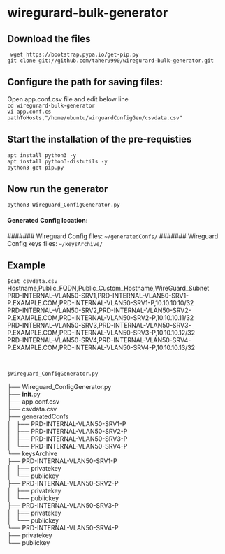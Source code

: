 # wiregurard-bulk-generator

## Download the files
` wget https://bootstrap.pypa.io/get-pip.py` <br>
`git clone git://github.com/taher9990/wiregurard-bulk-generator.git`

## Configure the path for saving files:

Open app.conf.csv file and edit below line <br>
`cd wiregurard-bulk-generator`<br>
`vi app.conf.cs` <br>
`pathToHosts,"/home/ubuntu/wirguardConfigGen/csvdata.csv"`

## Start the installation of the pre-requisties
`apt install python3 -y` <br>
`apt install python3-distutils -y` <br>
`python3 get-pip.py`<br>

## Now run the generator 
`python3 Wireguard_ConfigGenerator.py`

#### Generated Config location:
####### Wireguard Config files:
`~/generatedConfs/`
####### Wireguard Config keys files:
`~/keysArchive/`


## Example
`$cat csvdata.csv`
<br>
Hostname,Public_FQDN,Public_Custom_Hostname,WireGuard_Subnet
<br>
PRD-INTERNAL-VLAN50-SRV1,PRD-INTERNAL-VLAN50-SRV1-P.EXAMPLE.COM,PRD-INTERNAL-VLAN50-SRV1-P,10.10.10.10/32
<br>
PRD-INTERNAL-VLAN50-SRV2,PRD-INTERNAL-VLAN50-SRV2-P.EXAMPLE.COM,PRD-INTERNAL-VLAN50-SRV2-P,10.10.10.11/32
<br>
PRD-INTERNAL-VLAN50-SRV3,PRD-INTERNAL-VLAN50-SRV3-P.EXAMPLE.COM,PRD-INTERNAL-VLAN50-SRV3-P,10.10.10.12/32
<br>
PRD-INTERNAL-VLAN50-SRV4,PRD-INTERNAL-VLAN50-SRV4-P.EXAMPLE.COM,PRD-INTERNAL-VLAN50-SRV4-P,10.10.10.13/32

<br>

`$Wireguard_ConfigGenerator.py`

├── Wireguard_ConfigGenerator.py
<br>
├── __init__.py
<br>
├── app.conf.csv
<br>
├── csvdata.csv
<br>
├── generatedConfs
<br>
│   ├── PRD-INTERNAL-VLAN50-SRV1-P
<br>
│   ├── PRD-INTERNAL-VLAN50-SRV2-P
<br>
│   ├── PRD-INTERNAL-VLAN50-SRV3-P
<br>
│   └── PRD-INTERNAL-VLAN50-SRV4-P
<br>
└── keysArchive
<br>
    ├── PRD-INTERNAL-VLAN50-SRV1-P
    <br>
    │   ├── privatekey
    <br>
    │   └── publickey
    <br>
    ├── PRD-INTERNAL-VLAN50-SRV2-P
    <br>
    │   ├── privatekey
    <br>
    │   └── publickey
    <br>
    ├── PRD-INTERNAL-VLAN50-SRV3-P
    <br>
    │   ├── privatekey
    <br>
    │   └── publickey
    <br>
    └── PRD-INTERNAL-VLAN50-SRV4-P
    <br>
        ├── privatekey
        <br>
        └── publickey
